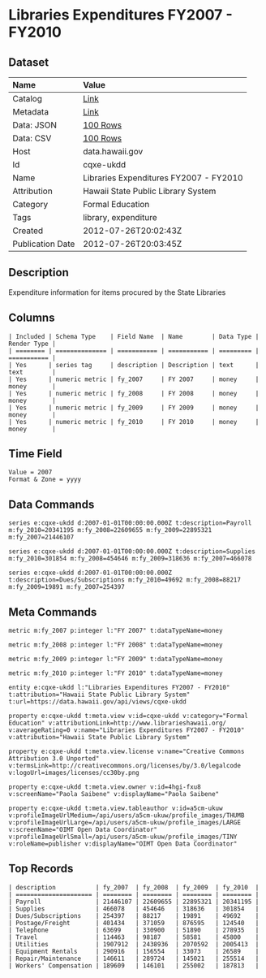 # Libraries Expenditures FY2007 - FY2010

## Dataset

| Name | Value |
| :--- | :---- |
| Catalog | [Link](https://catalog.data.gov/dataset/libraries-expenditures-fy2007-fy2010-27d68) |
| Metadata | [Link](https://data.hawaii.gov/api/views/cqxe-ukdd) |
| Data: JSON | [100 Rows](https://data.hawaii.gov/api/views/cqxe-ukdd/rows.json?max_rows=100) |
| Data: CSV | [100 Rows](https://data.hawaii.gov/api/views/cqxe-ukdd/rows.csv?max_rows=100) |
| Host | data.hawaii.gov |
| Id | cqxe-ukdd |
| Name | Libraries Expenditures FY2007 - FY2010 |
| Attribution | Hawaii State Public Library System |
| Category | Formal Education |
| Tags | library, expenditure |
| Created | 2012-07-26T20:02:43Z |
| Publication Date | 2012-07-26T20:03:45Z |

## Description

Expenditure information for items procured by the State Libraries

## Columns

```ls
| Included | Schema Type    | Field Name  | Name        | Data Type | Render Type |
| ======== | ============== | =========== | =========== | ========= | =========== |
| Yes      | series tag     | description | Description | text      | text        |
| Yes      | numeric metric | fy_2007     | FY 2007     | money     | money       |
| Yes      | numeric metric | fy_2008     | FY 2008     | money     | money       |
| Yes      | numeric metric | fy_2009     | FY 2009     | money     | money       |
| Yes      | numeric metric | fy_2010     | FY 2010     | money     | money       |
```

## Time Field

```ls
Value = 2007
Format & Zone = yyyy
```

## Data Commands

```ls
series e:cqxe-ukdd d:2007-01-01T00:00:00.000Z t:description=Payroll m:fy_2010=20341195 m:fy_2008=22609655 m:fy_2009=22895321 m:fy_2007=21446107

series e:cqxe-ukdd d:2007-01-01T00:00:00.000Z t:description=Supplies m:fy_2010=301854 m:fy_2008=454646 m:fy_2009=318636 m:fy_2007=466078

series e:cqxe-ukdd d:2007-01-01T00:00:00.000Z t:description=Dues/Subscriptions m:fy_2010=49692 m:fy_2008=88217 m:fy_2009=19891 m:fy_2007=254397
```

## Meta Commands

```ls
metric m:fy_2007 p:integer l:"FY 2007" t:dataTypeName=money

metric m:fy_2008 p:integer l:"FY 2008" t:dataTypeName=money

metric m:fy_2009 p:integer l:"FY 2009" t:dataTypeName=money

metric m:fy_2010 p:integer l:"FY 2010" t:dataTypeName=money

entity e:cqxe-ukdd l:"Libraries Expenditures FY2007 - FY2010" t:attribution="Hawaii State Public Library System" t:url=https://data.hawaii.gov/api/views/cqxe-ukdd

property e:cqxe-ukdd t:meta.view v:id=cqxe-ukdd v:category="Formal Education" v:attributionLink=http://www.librarieshawaii.org/ v:averageRating=0 v:name="Libraries Expenditures FY2007 - FY2010" v:attribution="Hawaii State Public Library System"

property e:cqxe-ukdd t:meta.view.license v:name="Creative Commons Attribution 3.0 Unported" v:termsLink=http://creativecommons.org/licenses/by/3.0/legalcode v:logoUrl=images/licenses/cc30by.png

property e:cqxe-ukdd t:meta.view.owner v:id=4hgi-fxu8 v:screenName="Paola Saibene" v:displayName="Paola Saibene"

property e:cqxe-ukdd t:meta.view.tableauthor v:id=a5cm-ukuw v:profileImageUrlMedium=/api/users/a5cm-ukuw/profile_images/THUMB v:profileImageUrlLarge=/api/users/a5cm-ukuw/profile_images/LARGE v:screenName="OIMT Open Data Coordinator" v:profileImageUrlSmall=/api/users/a5cm-ukuw/profile_images/TINY v:roleName=publisher v:displayName="OIMT Open Data Coordinator"
```

## Top Records

```ls
| description           | fy_2007  | fy_2008  | fy_2009  | fy_2010  | 
| ===================== | ======== | ======== | ======== | ======== | 
| Payroll               | 21446107 | 22609655 | 22895321 | 20341195 | 
| Supplies              | 466078   | 454646   | 318636   | 301854   | 
| Dues/Subscriptions    | 254397   | 88217    | 19891    | 49692    | 
| Postage/Freight       | 401434   | 371059   | 876595   | 124540   | 
| Telephone             | 63699    | 330900   | 51890    | 278935   | 
| Travel                | 114463   | 98187    | 58581    | 45800    | 
| Utilities             | 1907912  | 2438936  | 2070592  | 2005413  | 
| Equipment Rentals     | 290916   | 156554   | 33073    | 26589    | 
| Repair/Maintenance    | 146611   | 289724   | 145021   | 255514   | 
| Workers' Compensation | 189609   | 146101   | 255002   | 187813   | 
```